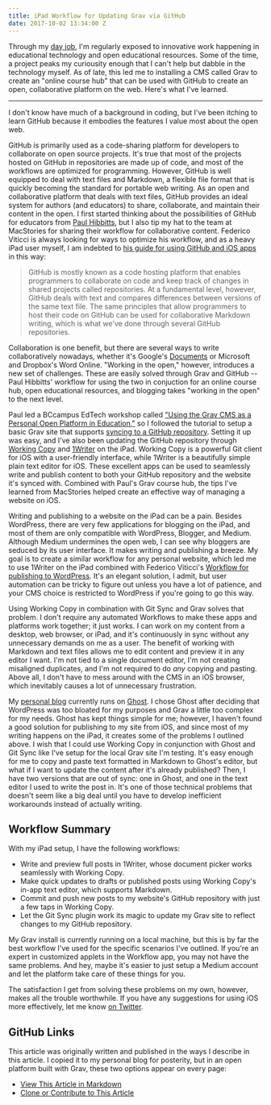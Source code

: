 ```yaml
---
title: iPad Workflow for Updating Grav via GitHub
date: 2017-10-02 13:34:00 Z
---
```


Through my [day job](http://campusmanitoba.ca/), I'm regularly exposed to innovative work happening in educational technology and open educational resources. Some of the time, a project peaks my curiousity enough that I can't help but dabble in the technology myself. As of late, this led me to installing a CMS called Grav to create an "online course hub" that can be used with GitHub to create an open, collaborative platform on the web. Here's what I've learned. 

***

I don't know have much of a background in coding, but I've been itching to learn GitHub because it embodies the features I value most about the open web.

GitHub is primarily used as a code-sharing platform for developers to collaborate on open source projects. It's true that most of the projects hosted on GitHub in repositories are made up of code, and most of the workflows are optimized for programming. However, GitHub is well equipped to deal with text files and Markdown, a flexible file format that is quickly becoming the standard for portable web writing. As an open and collaborative platform that deals with text files, GitHub provides an ideal system for authors (and educators) to share, collaborate, and maintain their content in the open. I first started thinking about the possibilities of GitHub for educators from [Paul Hibbitts](http://hibbittsdesign.org/), but I also tip my hat to the team at MacStories for sharing their workflow for collaborative content. Federico Viticci is always looking for ways to optimize his workflow, and as a heavy iPad user myself, I am indebted to [his guide for using GitHub and iOS apps](https://www.macstories.net/stories/one-year-of-ipad-pro/7/#github-and-markdown-editing) in this way:

> GitHub is mostly known as a code hosting platform that enables programmers to collaborate on code and keep track of changes in shared projects called repositories. At a fundamental level, however, GitHub deals with text and compares differences between versions of the same text file. The same principles that allow programmers to host their code on GitHub can be used for collaborative Markdown writing, which is what we've done through several GitHub repositories.

Collaboration is one benefit, but there are several ways to write collaboratively nowadays, whether it's Google's [Documents](http://docs.google.com/) or Microsoft and Dropbox's Word Online. "Working in the open," however, introduces a new set of challenges. These are easily solved through Grav and GitHub -- Paul Hibbitts' workflow for using the two in conjuction for an online course hub, open educational resources, and blogging takes "working in the open" to the next level.

Paul led a BCcampus EdTech workshop called ["Using the Grav CMS as a Personal Open Platform in Education,"](https://edtech.bccampus.ca/2017/01/05/grav-cms-edtech-demo/) so I followed the tutorial to setup a basic Grav site that supports [syncing to a GitHub repository](https://github.com/trent-gill/grav-skeleton-oer-content-space-site). Setting it up was easy, and I've also been updating the GitHub repository through [Working Copy](https://workingcopyapp.com/) and [1Writer](http://1writerapp.com/) on the iPad. Working Copy is a powerful Git client for iOS with a user-friendly interface, while 1Writer is a beautifully simple plain text editor for iOS. These excellent apps can be used to seamlessly write and publish content to both your GitHub repository and the website it's synced with. Combined with Paul's Grav course hub, the tips I've learned from MacStories helped create an effective way of managing a website on iOS. 

Writing and publishing to a website on the iPad can be a pain. Besides WordPress, there are very few applications for blogging on the iPad, and most of them are only compatible with WordPress, Blogger, and Medium. Although Medium undermines the open web, I can see why bloggers are seduced by its user interface. It makes writing and publishing a breeze. My goal is to create a similar workflow for any personal website, which led me to use 1Writer on the iPad combined with Federico Viticci's [Workflow for publishing to WordPress](https://www.macstories.net/ios/publishing-articles-to-wordpress-with-workflow-on-ios/). It's an elegant solution, I admit, but user automation can be tricky to figure out unless you have a lot of patience, and your CMS choice is restricted to WordPress if you're going to go this way. 

Using Working Copy in combination with Git Sync and Grav solves that problem. I don't require any automated Workflows to make these apps and platforms work together; it just works. I can work on my content from a desktop, web browser, or iPad, and it's continuously in sync without any unnecessary demands on me as a user. The benefit of working with Markdown and text files allows me to edit content and preview it in any editor I want. I'm not tied to a single document editor, I'm not creating misaligned duplicates, and I'm not required to do *any* copying and pasting. Above all, I don't have to mess around with the CMS in an iOS browser, which inevitably causes a lot of unnecessary frustration. 

My [personal blog](http://blog.trentgill.ca/) currently runs on [Ghost](http://ghost.org). I chose Ghost after deciding that WordPress was too bloated for my purposes and Grav a little too complex for my needs. Ghost has kept things simple for me; however, I haven't found a good solution for publishing to my site from iOS, and since most of my writing happens on the iPad, it creates some of the problems I outlined above. I wish that I could use Working Copy in conjunction with Ghost and Git Sync like I've setup for the local Grav site I'm testing. It's easy enough for me to copy and paste text formatted in Markdown to Ghost's editor, but what if I want to update the content after it's already published? Then, I have two versions that are out of sync: one in Ghost, and one in the text editor I used to write the post in. It's one of those technical problems that doesn't seem like a big deal until you have to develop inefficient workarounds instead of actually writing. 

## Workflow Summary

With my iPad setup, I have the following workflows:

* Write and preview full posts in 1Writer, whose document picker works seamlessly with Working Copy. 
* Make quick updates to drafts or published posts using Working Copy's in-app text editor, which supports Markdown. 
* Commit and push new posts to my website's GitHub repository with just a few taps in Working Copy. 
* Let the Git Sync plugin work its magic to update my Grav site to reflect changes to my GitHub repository. 

My Grav install is currently running on a local machine, but this is by far the best workflow I've used for the specific scenarios I've outlined. If you're an expert in customized applets in the Workflow app, you may not have the same problems. And hey, maybe it's easier to just setup a Medium account and let the platform take care of these things for you. 

The satisfaction I get from solving these problems on my own, however, makes all the trouble worthwhile. If you have any suggestions for using iOS more effectively, let me know [on Twitter](http://Twitter.com/trent_g). 

## GitHub Links

This article was originally written and published in the ways I describe in this article. I copied it to my personal blog for posterity, but in an open platform built with Grav, these two options appear on every page:

* [View This Article in Markdown](https://raw.githubusercontent.com/trent-gill/grav-skeleton-oer-content-space-site/master/pages/02.blog/grav-git-ipad-workflow/blog_item.md)
* [Clone or Contribute to This Article](https://github.com/trent-gill/grav-skeleton-oer-content-space-site/blob/master/pages/02.blog/grav-git-ipad-workflow/blog_item.md)

